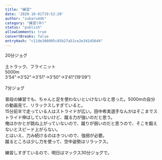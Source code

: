 ```yaml
---
title: "練習"
date: '2020-10-01T19:52:20'
author: "subaru44k"
category: "練習(中)"
status: "publish"
allowComments: true
convertBreaks: false
entryHash: "c11de306095c85b27a51ce2e341456d4"
---
```

20分ジョグ<br>
<br>
土トラック、フライニット<br>
5000m<br>
3'54"→3'52"→3'51"→3'50"→3'41"(19'09")<br>
<br>
7分ジョグ<br>
<br>
普段の練習でも、ちゃんと足を使わないといけないなと思った。5000mの自分の動画見て、リラックスしすぎていると。<br>
15分前半で走っている人はストライドが広い。田中希実選手なんかはそこまでストライド伸ばしていないけど、蹴る力が強いのだと思う。<br>
俺はかかとが跳ね上がっていないので、蹴りが弱いのだと思うので、そこを鍛えないとスピード上がらない。<br>
とはいえ、力み続けるのはきついので、強弱が必要。<br>
蹴るところは少し力を使って、空中姿勢はリラックス。<br>
<br>
練習しすぎているので、明日はマックス30分ジョグで。
